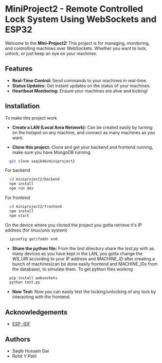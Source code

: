 #  MiniProject2 - Remote Controlled Lock System Using WebSockets and ESP32
Welcome to the **Mini-Project2**!
This project is for managing, monitoring, and controlling machines over WebSockets. Whether you want to lock, unlock, or just keep an eye on your machines.

##  Features
- **Real-Time Control:** Send commands to your machines in real-time. 
- **Status Updates:** Get instant updates on the status of your machines. 
- **Heartbeat Monitoring:** Ensure your machines are alive and kicking!

## Installation

To make this project work

- **Create a LAN (Local Area Network):** 
Can be created easily by turning on the hotspot on any machine, and connect as many machines as you want.

- **Clone this project:** 
Clone and get your backend and frontend running, make sure you have MongoDB running.
```bash
  git clone saqib40/miniproject2
```
For backend
```bash
  cd miniproject2/backend
  npm install
  npm run dev
```
For frontend
```bash
  cd miniproject2/frontend
  npm install
  npm start
```
On the device where you cloned the project you gotta retrieve it's IP address (for linux/unix system)
```bash
  ipconfig getifaddr en0
```

- **Share the python file:**
From the *test* directory share the *test.py* with as many devices as you have kept in the LAN, you gotta change the *WS_URI* according to your IP address and *MACHINE_ID* after creating a bunch of machines(can be done easily frontend and MACHINE_IDs from the database), to simulate them. To get python files working
```bash
  pip install websockets
  python test.py
```

- **Now Test:**
Now you can easily test the locking/unlocking of any lock by interacting with the frontend.

## Acknowledgements
- [ESP -IDF](https://github.com/espressif/esp-idf)

## Authors
- Saqib Hussain Dar
- Rohit Y Patil